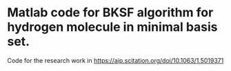# Matlab code for BKSF algorithm for hydrogen molecule in minimal basis set.
Code for the research work in https://aip.scitation.org/doi/10.1063/1.5019371
